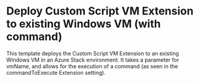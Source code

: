 # Deploy Custom Script VM Extension to existing Windows VM (with command)

This template deploys the Custom Script VM Extension to an existing Windows VM in an Azure Stack environment. It takes a parameter for vmName, and allows for the execution of a command (as seen in the commandToExecute Extension setting).
